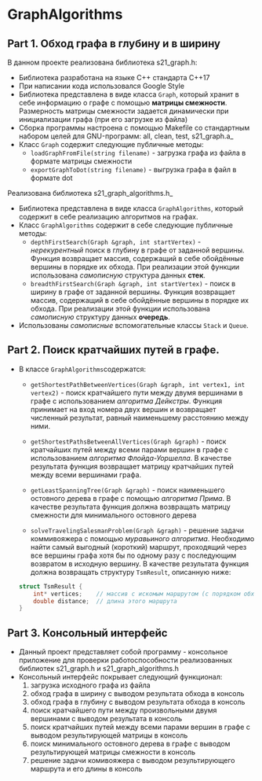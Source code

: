 # GraphAlgorithms
## Part 1. Обход графа в глубину и в ширину
В данном проекте реализована библиотека s21_graph.h:
* Библиотека разработана на языке С++ стандарта C++17
* При написании кода использовался Google Style
* Библиотека представлена в виде класса `Graph`, который хранит в себе информацию о графе с помощью **матрицы смежности**. Размерность матрицы смежности задается динамически при инициализации графа (при его загрузке из файла)
* Сборка программы настроена с помощью Makefile со стандартным набором целей для GNU-программ: all, clean, test, s21_graph.a_
* Класс `Graph` содержит следующие публичные методы:
    + `loadGraphFromFile(string filename)` - загрузка графа из файла в формате матрицы смежности
    + `exportGraphToDot(string filename)` - выгрузка графа в файл в формате dot

Реализована библиотека s21_graph_algorithms.h_
* Библиотека представлена в виде класса `GraphAlgorithms`, который содержит в себе реализацию алгоритмов на графах.
* Класс `GraphAlgorithms` содержит в себе следующие публичные методы:    
    + `depthFirstSearch(Graph &graph, int startVertex)` - *нерекурентный* поиск в глубину в графе от заданной вершины. Функция возвращает массив, содержащий в себе обойдённые вершины в порядке их обхода. При реализации этой функции использована *самописную* структура данных **стек**.
    + `breadthFirstSearch(Graph &graph, int startVertex)` - поиск в ширину в графе от заданной вершины. Функция возвращает массив, содержащий в себе обойдённые вершины в порядке их обхода. При реализации этой функции использована *самописную* структуру данных **очередь**.
* Использованы *самописные* вспомогательные классы `Stack` и `Queue`.

## Part 2. Поиск кратчайших путей в графе.

* В классе `GraphAlgorithms`содержатся:
    + `getShortestPathBetweenVertices(Graph &graph, int vertex1, int vertex2)` - поиск кратчайшего пути между двумя вершинами в графе с использованием *алгоритма Дейкстры*. Функция принимает на вход номера двух вершин и возвращает численный результат, равный наименьшему расстоянию между ними.
    + `getShortestPathsBetweenAllVertices(Graph &graph)` - поиск кратчайших путей между всеми парами вершин в графе с использованием *алгоритма Флойда-Уоршелла*. В качестве результата функция возвращает матрицу кратчайших путей между всеми вершинами графа.

    + `getLeastSpanningTree(Graph &graph)` - поиск наименьшего остовного дерева в графе с помощью *алгоритма Прима*. В качестве результата функция должна возвращать матрицу смежности для минимального остовного дерева
    + `solveTravelingSalesmanProblem(Graph &graph)` - решение задачи коммивояжера с помощью *муравьиного алгоритма*. Необходимо найти самый выгодный (короткий) маршрут, проходящий через все вершины графа хотя бы по одному разу с последующим возвратом в исходную вершину. В качестве результата функция должна возвращать структуру `TsmResult`, описанную ниже:

    ```cpp
    struct TsmResult {
        int* vertices;    // массив с искомым маршрутом (с порядком обхода вершин). Вместо int* можно использовать std::vector<int>
        double distance;  // длина этого маршрута
    }
    ``` 

## Part 3. Консольный интерфейс

* Данный проект представляет собой программу - консольное приложение для проверки работоспособности реализованных библиотек s21_graph.h и s21_graph_algorithms.h
* Консольный интерфейс покрывает следующий функционал:
    1. загрузка исходного графа из файла
    2. обход графа в ширину с выводом результата обхода в консоль
    3. обход графа в глубину с выводом результата обхода в консоль
    4. поиск кратчайшего пути между произвольными двумя вершинами с выводом результата в консоль
    5. поиск кратчайших путей между всеми парами вершин в графе с выводом результирующей матрицы в консоль
    6. поиск минимального остовного дерева в графе с выводом результирующей матрицы смежности в консоль
    7. решение задачи комивояжера с выводом результирующего маршрута и его длины в консоль
